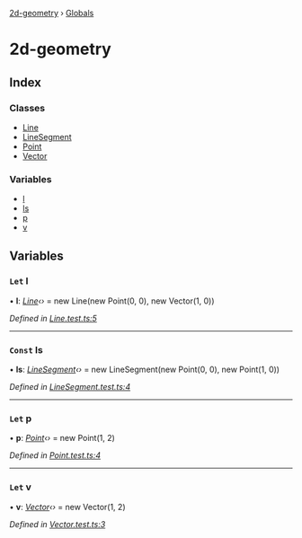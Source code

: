 [2d-geometry](README.md) › [Globals](globals.md)

# 2d-geometry

## Index

### Classes

* [Line](classes/line.md)
* [LineSegment](classes/linesegment.md)
* [Point](classes/point.md)
* [Vector](classes/vector.md)

### Variables

* [l](globals.md#let-l)
* [ls](globals.md#const-ls)
* [p](globals.md#let-p)
* [v](globals.md#let-v)

## Variables

### `Let` l

• **l**: *[Line](classes/line.md)‹›* = new Line(new Point(0, 0), new Vector(1, 0))

*Defined in [Line.test.ts:5](https://github.com/ruffythepirate/ts-geometry-2d/blob/ea6ac3b/src/Line.test.ts#L5)*

___

### `Const` ls

• **ls**: *[LineSegment](classes/linesegment.md)‹›* = new LineSegment(new Point(0, 0), new Point(1, 0))

*Defined in [LineSegment.test.ts:4](https://github.com/ruffythepirate/ts-geometry-2d/blob/ea6ac3b/src/LineSegment.test.ts#L4)*

___

### `Let` p

• **p**: *[Point](classes/point.md)‹›* = new Point(1, 2)

*Defined in [Point.test.ts:4](https://github.com/ruffythepirate/ts-geometry-2d/blob/ea6ac3b/src/Point.test.ts#L4)*

___

### `Let` v

• **v**: *[Vector](classes/vector.md)‹›* = new Vector(1, 2)

*Defined in [Vector.test.ts:3](https://github.com/ruffythepirate/ts-geometry-2d/blob/ea6ac3b/src/Vector.test.ts#L3)*
